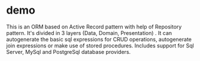 # demo
This is an ORM based on Active Record pattern with help of Repository pattern. It's divided in 3 layers (Data, Domain, Presentation) . It can autogenerate the basic sql expressions for CRUD operations, autogenerate join expressions or make use of stored procedures. Includes support for Sql Server, MySql and PostgreSql database providers.
